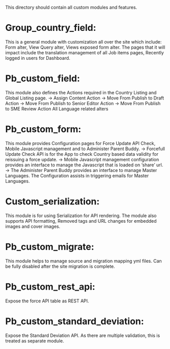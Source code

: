 This directory should contain all custom modules and features.

# Group_country_field:

This is a general module with customization all over the site which include:
Form alter, View Query alter, Views exposed form alter. 
The pages that it will impact include the translation management of all Job items pages, Recently logged in users for Dashboard.

# Pb_custom_field:

This module also defines
 the Actions required in the Country Listing and Global Listing page.
 -> Assign Content Action
 -> Move From Publish to Draft Action
 -> Move From Publish to Senior Editor Action
 -> Move From Publish to SME Review Action 
All Language related alters

# Pb_custom_form:

This module provides Configuration pages for Force Update API Check, Mobile Javascript management and to Administer Parent Buddy.
  -> Forcefull Update Check API is for the App to check Country based data validity for reissuing a force update.
  -> Mobile Javascript management configuration provides an interface to manage the        Javascript that is loaded on ‘share’ url.
  -> The Administer Parent Buddy provides an interface to manage Master Languages. The Configuration  assists in triggering emails for Master Languages.

# Custom_serialization:

This module is for using Serialization for API rendering. The module also supports API formatting, Removed tags and URL changes for embedded images and cover images. 

# Pb_custom_migrate:

This module helps to manage source and migration mapping yml files. Can be fully disabled after the site migration is complete.
 
# Pb_custom_rest_api:

Expose the force API table as REST API.
 
# Pb_custom_standard_deviation:

Expose the Standard Deviation API. As there are multiple validation, this is treated as separate module.

